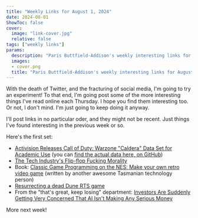 ```yaml
---
title: "Weekly Links for August 1, 2024"
date: 2024-08-01
ShowToc: false
cover:
  image: "link-cover.jpg"
  relative: false
tags: ["weekly links"]
params:
  description: "Paris Buttfield-Addison's weekly interesting links for August 1, 2024."
  images:
  - cover.png
  title: "Paris Buttfield-Addison's weekly interesting links for August 1, 2024."
---
```


With the death of Twitter, and the fracturing of social media, I'm going to try an experiment! To that end, I'm going post some of the more interesting things I've read online each Thursday. I hope you find them interesting too. Or not, I don't mind. I'm just going to keep doing it anyway. 

I'll post links in no particular oder, and they might not be recent. Just things I've found interesting in the previous week or so.

Here's the first set:

* [Activision Releases Call of Duty: Warzone "Caldera" Data Set for Academic Use](https://blog.activision.com/activision/2024/activision-releases-call-of-duty-warzone-caldera-data-set) (you can [find the actual data here, on GitHub](https://github.com/Activision/caldera))
* [The Tech Industry's Flip-flop Fucking Morality](https://joanwestenberg.com/the-tech-industrys-flip-flop-fucking-morality)
* Book: [Classic Game Programming on the NES: Make your own retro video game](https://www.manning.com/books/classic-game-programming-on-the-nes) (written by another awesome Tasmanian technology person)
* [Resurrecting a dead Dune RTS game](https://wheybags.com/blog/emperor.html)
* From the "that's great, keep losing" department: [Investors Are Suddenly Getting Very Concerned That AI Isn't Making Any Serious Money](https://futurism.com/investors-concerned-ai-making-money)

More next week!